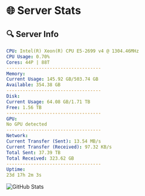 # 🌐 Server Stats
## 🔍 Server Info
```yaml
CPU: Intel(R) Xeon(R) CPU E5-2699 v4 @ 1304.46MHz
CPU Usage: 0.70%
Cores: 44P | 88T
-----------------------------------
Memory:
Current Usage: 145.92 GB/503.74 GB
Available: 354.38 GB
-----------------------------------
Disk:
Current Usage: 64.08 GB/1.71 TB
Free: 1.56 TB
-----------------------------------
GPU:
No GPU detected
-----------------------------------
Network:
Current Transfer (Sent): 13.54 MB/s
Current Transfer (Received): 97.32 KB/s
Total Sent: 37.39 TB
Total Received: 323.62 GB
-----------------------------------
Uptime:
23d 17h 2m 3s
```
![GitHub Stats](https://img.shields.io/badge/Updated-2025-03-31_14:24:52-blue)
